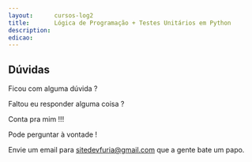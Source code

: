 ```yaml
---
layout:      cursos-log2
title:       Lógica de Programação + Testes Unitários em Python
description:
edicao:
---
```




## Dúvidas

Ficou com alguma dúvida ?

Faltou eu responder alguma coisa ?

Conta pra mim !!!

Pode perguntar à vontade !

Envie um email para sitedevfuria@gmail.com que a gente bate um papo.

